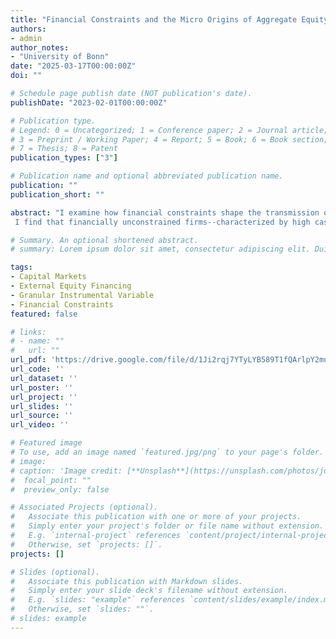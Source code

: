 ```yaml
---
title: "Financial Constraints and the Micro Origins of Aggregate Equity Shocks in Capital Markets"
authors:
- admin
author_notes:
- "University of Bonn"
date: "2025-03-17T00:00:00Z"
doi: ""

# Schedule page publish date (NOT publication's date).
publishDate: "2023-02-01T00:00:00Z"

# Publication type.
# Legend: 0 = Uncategorized; 1 = Conference paper; 2 = Journal article;
# 3 = Preprint / Working Paper; 4 = Report; 5 = Book; 6 = Book section;
# 7 = Thesis; 8 = Patent
publication_types: ["3"]

# Publication name and optional abbreviated publication name.
publication: ""
publication_short: ""

abstract: "I examine how financial constraints shape the transmission of aggregate external equity financing shocks to firms' equity issuance, outstanding debt, and investment. I construct a novel instrument for aggregate equity financing shocks from firm-level data using the Granular Instrumental Variable (GIV) strategy. 
 I find that financially unconstrained firms--characterized by high cash holdings and dividend-paying status--increase equity issuance by 1.8–2.0 percentage points, substitute equity for debt, and boost investment when capital market conditions improve. Highly leveraged firms, in contrast, refuse both to issue new equity and to reduce outstanding debt, consistent with the leverage ratchet effect. The debt overhang of highly leveraged firms results in 1.9 percentage points lower investment rates compared to the average firm. These results emphasize the crucial role of financial constraints in external equity financing and highlight the broader macroeconomic implications of debt overhang."

# Summary. An optional shortened abstract.
# summary: Lorem ipsum dolor sit amet, consectetur adipiscing elit. Duis posuere tellus ac convallis placerat. Proin tincidunt magna sed ex sollicitudin condimentum.

tags:
- Capital Markets
- External Equity Financing
- Granular Instrumental Variable
- Financial Constraints
featured: false

# links:
# - name: ""
#   url: ""
url_pdf: 'https://drive.google.com/file/d/1Ji2rqj7YTyLYB589T1fQArlpY2mupdQt/view?usp=sharing'
url_code: ''
url_dataset: ''
url_poster: ''
url_project: ''
url_slides: ''
url_source: ''
url_video: ''

# Featured image
# To use, add an image named `featured.jpg/png` to your page's folder. 
# image:
# caption: 'Image credit: [**Unsplash**](https://unsplash.com/photos/jdD8gXaTZsc)'
#  focal_point: ""
#  preview_only: false

# Associated Projects (optional).
#   Associate this publication with one or more of your projects.
#   Simply enter your project's folder or file name without extension.
#   E.g. `internal-project` references `content/project/internal-project/index.md`.
#   Otherwise, set `projects: []`.
projects: []

# Slides (optional).
#   Associate this publication with Markdown slides.
#   Simply enter your slide deck's filename without extension.
#   E.g. `slides: "example"` references `content/slides/example/index.md`.
#   Otherwise, set `slides: ""`.
# slides: example
---
```


<!-- {{% callout note %}}
Click the *Cite* button above to demo the feature to enable visitors to import publication metadata into their reference management software.
{{% /callout %}}

{{% callout note %}}
Create your slides in Markdown - click the *Slides* button to check out the example.
{{% /callout %}} -->

<!-- Supplementary notes can be added here, including [code, math, and images](https://wowchemy.com/docs/writing-markdown-latex/). -->
